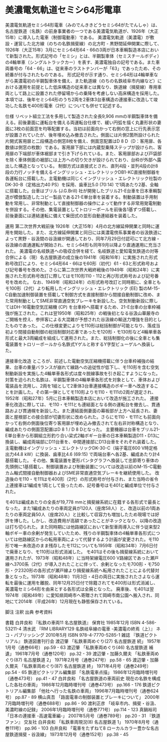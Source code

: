 # 美濃電気軌道セミシ64形電車

美濃電気軌道セミシ64形電車（みのでんききどうセミシ64がたでんしゃ）は、名古屋鉄道（名鉄）の前身事業者の一つである美濃電気軌道が、1926年（大正15年）に導入した電車（制御電動車）である。
美濃電気軌道（美濃電）が敷設・運営した北方線（のちの名鉄揖斐線）の北方町 - 黒野間延伸開業に際して、1926年（大正15年）3月にセミシ64形64 - 66の3両が日本車輌製造本店において新製された。形式記号の「セミシ」とは、半鋼製車体（セミスチールボディ）の4輪単車（シングルトラックカー）を表す、美濃電独自の記号である。また車両番号の「64 - 66」は、従来車のラストナンバーが「63」であったため、その続番が付与されたものである。
形式記号が示す通り、セミシ64形は4輪単車ながら美濃電初の半鋼製車体を備え、また軌道線（のちの名鉄岐阜市内線など）における運用を前提とした低床構造の従来車とは異なり、鉄道線（揖斐線）専用車両として路上に設置された停留場からの乗降を考慮しない高床構造を採用した。
本項では、後年セミシ64形のうち2両を2車体3台車構造の連接車に改造して竣功した名鉄モ400形電車（2代）についても併せて記述する。

仕様
リベット組立工法を多用して製造された全長9,906 mmの半鋼製車体を備える。前後妻面に運転台を備える両運転台仕様で、緩い円弧を描く丸妻形状の妻面に3枚の前面窓を均等配置する。当初は前面向かって右側の窓上に行先表示窓が設置されていたが、後年埋め込み撤去された。側面には片側2箇所設けられた片開式客用扉と二段構造の側窓8枚を備え、側面窓配置はD 8 D（D：客用扉、各数値は側窓の枚数）である。客用扉下部には内蔵型乗降ステップが設けられ、客用扉の下端部が車体裾部まで引き下げられている。また、客用扉部および戸袋部を除く車体側面の裾部には上方への切り欠きが設けられており、台枠が外部へ露出した構造となっている。
制御方式は直接式とされ、直列4段・並列4段の計8段の力行ノッチを備えるイングリッシュ・エレクトリックDB1-KC直接制御器を各運転台に搭載した。主電動機は同じくイングリッシュ・エレクトリック社製のDK-30-B（定格出力40 PS）を採用、歯車比5.0 (70:14) で1両あたり2基、全軸に搭載した。台車はブリル (J.G.Brill) 社が開発したブリル21-E台車を日本車輌製造が模倣製造したコピー製品である21-E単台車を装着する。制動装置は手用制動を常用し、非常制動として直接制御器の操作によって動作する非常用発電制動を併設する。その他、集電装置としてトロリーポールを前後各1基ずつ搭載し、前後妻面には連結運転に備えて柴田式の並形自動連結器を装着した。

運用
第二次世界大戦前後
1926年（大正15年）4月の北方線延伸開業と同時に運用を開始した。また、北方線延伸開業と同日には美濃電傍系事業者の谷汲鉄道によって黒野 - 谷汲間の谷汲線が開通しており、同年7月29日付認可にて北方線・谷汲線の直通運転が開始され、セミシ64形も同年9月以降より直通運用に充当された。
美濃電の名岐鉄道への吸収合併を経て、名岐鉄道と愛知電気鉄道の対等合併による（現）名古屋鉄道の成立後の1941年（昭和16年）に実施された形式称号改訂により、セミシ64形64 - 66はモ60形（初代）61 - 63と形式称号および記号番号を改めた。さらに第二次世界大戦終戦後の1949年（昭和24年）に実施された形式称号改訂に際してはモ110形110 - 112と再び形式称号および記号番号を改めた。
なお、1949年（昭和24年）の形式称号改訂と同時期に、全車ともモ100形（2代）より転用したイングリッシュ・エレクトリック (EE) 製のM-15-C自動加速制御装置を搭載して制御方式を直接制御から間接自動制御に改め、また常用制動としてSME非常直通空気ブレーキを新設した。空気制動新設に際してはDH-16電動空気圧縮機 (CP) を台車枠へ搭載するため、21-E台車の台車枠補強が施工された。これは翌1950年（昭和25年）の戦後初となる谷汲山華厳寺のご開帳を控え、参拝客による大混雑が予想された谷汲線の輸送力増強を目的としたものであった。
この仕様変更によりモ110形は総括制御が可能となり、落成当初より間接自動制御の総括制御対応車であったモ120形・モ130形など4輪単車各形式と最大3両編成を組成して運用された。また、総括制御化の後に全車とも集電装置をトロリーポールから名鉄式Yゲルと称するY字型ビューゲルへ換装した。

連接車化改造
ところが、前述した電動空気圧縮機搭載に伴う台車枠補強の結果、台車の重量バランスが崩れて線路への追従性が低下し、モ110形を含む空気制動新設を実施した4輪単車各形式は度々脱線事故を引き起こすようになった。
対策を迫られた名鉄は、半鋼製車体の4輪単車各形式を対象として、車体および電装品を流用し、2両を1組として2車体3台車連接構造のボギー車へ改造することを計画した。その第一弾としてモ110形よりモ110・モ111の2両が選定され、1952年（昭和27年）5月に日本車輌製造本店において改造が施工された。
連接車化改造に際しては、モ110・モ111とも連結面となる側の運転台を撤去し、貫通路および貫通幌を新設した。また連結面側妻面の幕板部が上方へ延長され、妻面と屋根部との接合部が切妻形状に改められた。さらにモ110・モ111とも前面向かって右側の側面後位寄り客用扉が埋め込み撤去されて左右非対称構造となり、編成あたりの側面窓配置はD 8 1 / D 8 Dとなった。
主要機器は台車をブリル21-E単台車から形鋼組立形釣り合い梁式2軸ボギー台車の日本車輌製造D11・D13に換装し、編成両端部にD11台車を、中間連接部にD13台車をそれぞれ装着した。主電動機はイングリッシュ・エレクトリックDK-30-C（端子電圧600 V時定格出力44.8 kW）に換装、歯車比4.6 (69:15) で両端台車へ各2基、編成あたり計4基搭載した。
その他、集電装置を菱形パンタグラフへ換装して忠節寄り車体の先頭側に1基搭載し、制御装置および制動装置については改造以前のM-15-C電動カム軸式間接自動制御器およびSME非常直通空気ブレーキを継続使用した。
改造後のモ110・モ111はモ400形（2代）の形式称号が付与され、また当時の省令上連接車は1編成を1両として扱ったため、記号番号はモ401と編成単位で付与された。

モ401は編成あたりの全長が19,778 mmと揖斐線系統に在籍する各形式で最長となった。また1編成あたりの車両定員が120人（座席58人）と、改造以前の1両あたりの車両定員50人（座席20人）と比較して収容力も増加したため現場では好評を博した。しかし、改造費用が高額であったことがネックとなり、以降の改造は打ち切られた。また同時期には他路線区において新型車両導入に伴う従来型2軸ボギー車の余剰が発生していたため、残りの半鋼製車体の4輪単車各形式については他路線区からの転用車両によって代替するよう計画が変更された。モ110形で唯一未改造のまま残存したモ112についても1959年（昭和34年）7月6日付で廃車となり、モ110形は形式消滅した。
モ401はその後も揖斐線系統において運用されたが、1973年（昭和48年）に当時架線電圧600 V路線区であった瀬戸線へ3700系（2代）が導入されたことに伴って、余剰となったモ700形・モ750形・ク2320形の各形式が瀬戸線より揖斐線系統へ転用されたことによる代替対象となった。1973年（昭和48年）11月3日・4日の両日に実施されたさよなら運転を最後に運用を離脱、同年12月25日付で除籍されてモ400形は形式消滅し、美濃電セミシ64形を由来とする各形式は全廃となった。
廃車後、モ401は翌1974年（昭和49年）に愛知県岡崎市へ寄贈されて岡崎市南公園へ搬入され、同地にて2014年（平成26年）12月現在も静態保存されている。

脚注
注釈
出典
参考資料

書籍
白井良和 『私鉄の車両11 名古屋鉄道』 保育社 1985年12月 ISBN 4-586-53211-4
清水武 『RM LIBRARY129 名鉄岐阜線の電車 -美濃電の終焉（上）』 ネコ・パブリッシング 2010年5月 ISBN 978-4-7770-5285-1
雑誌
『鉄道ピクトリアル』 鉄道図書刊行会
渡辺肇 「私鉄車両めぐり(27) 名古屋鉄道 続」 1957年1月号（通巻66号） pp.59 - 63
渡辺肇 「私鉄車両めぐり(46) 名古屋鉄道 補遺」 1961年7月号（通巻120号） pp.32 - 39
渡辺肇・加藤久爾夫 「私鉄車両めぐり(87) 名古屋鉄道 2」 1971年2月号（通巻247号） pp.58 - 65
渡辺肇・加藤久爾夫 「私鉄車両めぐり(87) 名古屋鉄道 終」 1971年4月号（通巻249号） pp.54 - 65
鉄道ピクトリアル編集部 「名鉄電車点描」 1986年12月臨時増刊号（通巻473号） pp.41 - 47
白井良和 「名古屋鉄道の車両前史 現在の名鉄を構成した各社の車両」 1986年12月臨時増刊号（通巻473号） pp.166 - 176
鉄道ピクトリアル編集部 「他社へ行った名鉄の車両」 1996年7月臨時増刊号（通巻624号） pp.87 - 89
横山真吾 「路面電車の制御装置とブレーキについて」 2000年7月臨時増刊号（通巻688号） pp.86 - 90
渡利正彦 「岐阜市内、揖斐・谷汲、美濃町線の記録」 2006年1月臨時増刊号（通巻771号） pp.114 - 123
真鍋裕司 「日本の連接車 -高速電車編-」 2007年5月号（通巻789号） pp.20 - 31
『鉄道ファン』 交友社
白井良和 「私鉄車両現況(8) 名古屋鉄道 1」 1970年8月号（通巻111号） pp.96 - 103
白井良和 「電車をたずねて8 ローカルカラー豊かな名古屋鉄道揖斐・谷汲線」 1973年12月号（通巻152号） pp.38 - 45